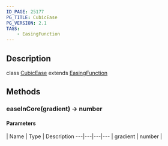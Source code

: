 ```yaml
---
ID_PAGE: 25177
PG_TITLE: CubicEase
PG_VERSION: 2.1
TAGS:
    - EasingFunction
---
```

## Description

class [CubicEase](/classes/3.0/CubicEase) extends [EasingFunction](/classes/3.0/EasingFunction)



## Methods

### easeInCore(gradient) &rarr; number



#### Parameters
 | Name | Type | Description
---|---|---|---
 | gradient | number |      

